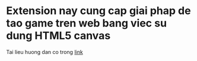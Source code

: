 # Extension nay cung cap giai phap de tao game tren web bang viec su dung HTML5 canvas
Tai lieu huong dan co trong [link](https://joshondesign.com/p/books/canvasdeepdive/title.html)